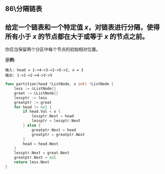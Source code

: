 ## 86\分隔链表

## 给定一个链表和一个特定值 *x*，对链表进行分隔，使得所有小于 *x* 的节点都在大于或等于 *x* 的节点之前。

你应当保留两个分区中每个节点的初始相对位置。

 

**示例:**

```
输入: head = 1->4->3->2->5->2, x = 3
输出: 1->2->2->4->3->5
```

```go
func partition(head *ListNode, x int) *ListNode {
	less := &ListNode{}
	great := &ListNode{}
	lessptr := less
	greatptr := great
	for head != nil {
		if head.Val < x {
			lessptr.Next = head
			lessptr = lessptr.Next
		} else {
			greatptr.Next = head
			greatptr = greatptr.Next
		}
		head = head.Next
	}
	lessptr.Next = great.Next
	greatptr.Next = nil
	return less.Next
}
```

